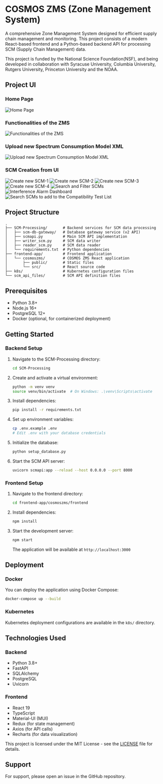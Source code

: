 # COSMOS ZMS (Zone Management System)

A comprehensive Zone Management System designed for efficient supply chain management and monitoring. This project consists of a modern React-based frontend and a Python-based backend API for processing SCM (Supply Chain Management) data.

This project is funded by the National Science Foundation(NSF), and being developed in collaboration with Syracuse University, Columbia University, Rutgers University, Princeton University and the NOAA.

## Project UI
### Home Page
![Home Page](./ss/Screenshot%202025-09-19%20154219.png)

### Functionalities of the ZMS
![Functionalities of the ZMS](./ss/Screenshot%202025-09-19%20154706.png)

### Upload new Spectrum Consumption Model XML
![Upload new Spectrum Consumption Model XML](./ss/Screenshot%202025-09-19%20154258.png)

### SCM Creation from UI
![Create new SCM-1](./ss/Screenshot%202025-09-19%20155714.png)
![Create new SCM-2](./ss/Screenshot%202025-09-19%20155906.png)
![Create new SCM-3](./ss/Screenshot%202025-09-19%20155926.png)
![Create new SCM-4](./ss/Screenshot%202025-09-19%20155954.png)
![Search and Filter SCMs](./ss/Screenshot%202025-09-19%20154347.png)
![Interference Alarm Dashboard](./ss/Screenshot%202025-09-19%20160106.png)
![Search SCMs to add to the Compatibility Test List](./ss/Screenshot%202025-09-19%20154621.png)

## Project Structure

```
.
├── SCM-Processing/       # Backend services for SCM data processing
│   ├── scm-db-gateway/   # Database gateway service (v2 API)
│   ├── scmapi.py         # Main SCM API implementation
│   ├── writer_scm.py     # SCM data writer
│   ├── reader_scm.py     # SCM data reader
│   └── requirements.txt  # Python dependencies
├── frontend-app/         # Frontend application
│   └── cosmoszms/        # COSMOS ZMS React application
│       ├── public/       # Static files
│       └── src/          # React source code
├── k8s/                  # Kubernetes configuration files
└── scm_api_files/        # SCM API definition files
```

## Prerequisites

- Python 3.8+
- Node.js 16+
- PostgreSQL 12+
- Docker (optional, for containerized deployment)

## Getting Started

### Backend Setup

1. Navigate to the SCM-Processing directory:
   ```bash
   cd SCM-Processing
   ```

2. Create and activate a virtual environment:
   ```bash
   python -m venv venv
   source venv/bin/activate  # On Windows: .\venv\Scripts\activate
   ```

3. Install dependencies:
   ```bash
   pip install -r requirements.txt
   ```

4. Set up environment variables:
   ```bash
   cp .env.example .env
   # Edit .env with your database credentials
   ```

5. Initialize the database:
   ```bash
   python setup_database.py
   ```

6. Start the SCM API server:
   ```bash
   uvicorn scmapi:app --reload --host 0.0.0.0 --port 8000
   ```

### Frontend Setup

1. Navigate to the frontend directory:
   ```bash
   cd frontend-app/cosmoszms/frontend
   ```

2. Install dependencies:
   ```bash
   npm install
   ```

3. Start the development server:
   ```bash
   npm start
   ```
   The application will be available at `http://localhost:3000`


## Deployment

### Docker

You can deploy the application using Docker Compose:

```bash
docker-compose up --build
```

### Kubernetes

Kubernetes deployment configurations are available in the `k8s/` directory.

## Technologies Used

### Backend
- Python 3.8+
- FastAPI
- SQLAlchemy
- PostgreSQL
- Uvicorn

### Frontend
- React 19
- TypeScript
- Material-UI (MUI)
- Redux (for state management)
- Axios (for API calls)
- Recharts (for data visualization)


This project is licensed under the MIT License - see the [LICENSE](LICENSE) file for details.

## Support

For support, please open an issue in the GitHub repository.
